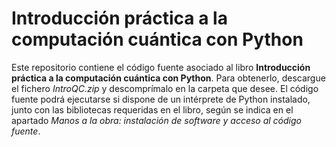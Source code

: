 # Introducción práctica a la computación cuántica con Python

Este repositorio contiene el código fuente asociado al libro **Introducción práctica a la computación cuántica con Python**. Para obtenerlo, descargue el fichero *IntroQC.zip* y descomprímalo en la carpeta que desee. El código fuente podrá ejecutarse si dispone de un intérprete de Python instalado, junto con las bibliotecas requeridas en el libro, según se indica en el apartado *Manos a la obra: instalación de software y acceso al código fuente*.

<center><img src="pgithub.jpg /></center>
